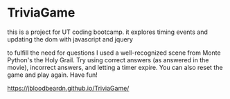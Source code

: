 # TriviaGame

this is a project for UT coding bootcamp. 
it explores timing events and updating the dom with javascript and jquery

to fulfill the need for questions I used a well-recognized scene from Monte Python's the Holy Grail. 
Try using correct answers (as answered in the movie), incorrect answers, and letting a timer expire. 
You can also reset the game and play again. 
Have fun!

https://jbloodbeardn.github.io/TriviaGame/
